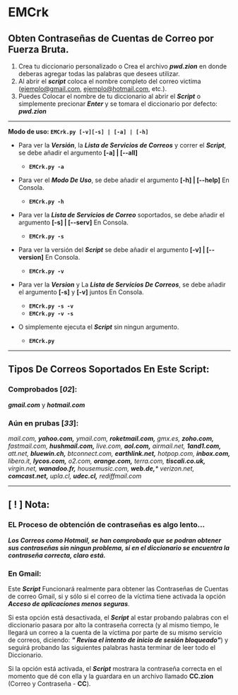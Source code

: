 # EMCrk

## Obten Contraseñas de Cuentas de Correo por Fuerza Bruta.

1. Crea tu diccionario personalizado o Crea el archivo ***pwd.zion*** en donde deberas agregar todas las palabras que desees utilizar.
2. Al abrir el ***script*** coloca el nombre completo del correo victima (ejemplo@gmail.com, ejemplo@hotmail.com, etc.).
3. Puedes Colocar el nombre de tu diccionario al abrir el ***Script*** o simplemente precionar ***Enter*** y se tomara el diccionario por defecto: ***pwd.zion***

- - -

**Modo de uso: `EMCrk.py [-v][-s] | [-a] | [-h]`**
+ Para ver la ***Versión***, la ***Lista de Servicios de Correos*** y correr el ***Script***, se debe añadir el argumento __[-a] | [--all]__
  + **`EMCrk.py -a`**
   
+ Para ver el ***Modo De Uso***, se debe añadir el argumento __[-h] | [--help]__ En Consola.
  + **`EMCrk.py -h`**
   
+ Para ver la ***Lista de Servicios de Correo*** soportados, se debe añadir el argumento __[-s] | [--serv]__ En Consola.
  + **`EMCrk.py -s`**
   
+ Para ver la versión del ***Script*** se debe añadir el argumento __[-v] | [--version]__ En Consola.
  + **`EMCrk.py -v`**
   
+ Para ver la ***Version*** y La ***Lista de Servicios De Correos***, se debe añadir el argumento __[-s]__ y __[-v]__ juntos En Consola.
  + **`EMCrk.py -s -v`**
  + **`EMCrk.py -v -s`**
   
+ O simplemente ejecuta el ***Script*** sin ningun argumento.
  + **`EMCrk.py`**

- - -

## Tipos De Correos Soportados En Este Script:

### Comprobados [_02_]:

***gmail.com*** y ***hotmail.com***

### Aún en prubas [_33_]:

_mail.com,          **yahoo.com,**          ymail.com,         **roketmail.com,**     gmx.es,
**zoho.com,**          fastmail.com,       **hushmail.com,**      live.com,          **aol.com,**
airmail.net,       **1and1.com,**          att.net,           **bluewin.ch,**        btconnect.com,
**earthlink.net,**     hotpop.com,         **inbox.com,**         libero.it,         **lycos.com,**
o2.com,            **orange.com,**         terra.com,         **tiscali.co.uk,**     virgin.net,
**wanadoo.fr,**        housemusic.com,     **web.de,***            verizon.net,       **comcast.net,**
upla.cl,           **udec.cl,**            rediffmail.com_
 
- - -
 
## [ ! ] Nota:

### EL Proceso de obtención de contraseñas es algo lento...

***Los Correos como Hotmail, se han comprobado que se podran obtener sus contraseñas sin ningun problema, si en el diccionario se encuentra la contraseña correcta, claro está.***

### En Gmail:
Este ***Script*** Funcionará realmente para obtener las Contraseñas de Cuentas de correo Gmail, si y sólo si el correo de la víctima tiene activada la opción ***Acceso de aplicaciones menos seguras***.

Si esta opción está desactivada, el ***Script*** al estar probando palabras con el diccionario pasara por alto la contraseña correcta (y al mismo tiempo, le llegará un correo a la cuenta de la víctima por parte de su mismo servicio de correos, diciendo: ***"	Revisa el intento de inicio de sesión bloqueado"***) y seguirá probando las siguientes palabras hasta terminar de leer todo el Diccionario.

Si la opción está activada, el ***Script*** mostrara la contraseña correcta en el momento que dé con ella y la guardara en un archivo llamado **CC.zion** (Correo y Contraseña - **CC**).
